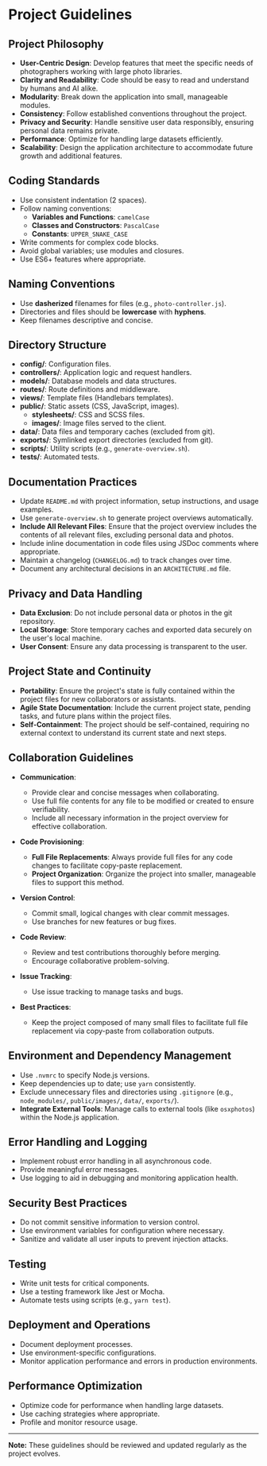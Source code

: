 # Project Guidelines

## Project Philosophy

- **User-Centric Design**: Develop features that meet the specific needs of photographers working with large photo libraries.
- **Clarity and Readability**: Code should be easy to read and understand by humans and AI alike.
- **Modularity**: Break down the application into small, manageable modules.
- **Consistency**: Follow established conventions throughout the project.
- **Privacy and Security**: Handle sensitive user data responsibly, ensuring personal data remains private.
- **Performance**: Optimize for handling large datasets efficiently.
- **Scalability**: Design the application architecture to accommodate future growth and additional features.

## Coding Standards

- Use consistent indentation (2 spaces).
- Follow naming conventions:
  - **Variables and Functions**: `camelCase`
  - **Classes and Constructors**: `PascalCase`
  - **Constants**: `UPPER_SNAKE_CASE`
- Write comments for complex code blocks.
- Avoid global variables; use modules and closures.
- Use ES6+ features where appropriate.

## Naming Conventions

- Use **dasherized** filenames for files (e.g., `photo-controller.js`).
- Directories and files should be **lowercase** with **hyphens**.
- Keep filenames descriptive and concise.

## Directory Structure

- **config/**: Configuration files.
- **controllers/**: Application logic and request handlers.
- **models/**: Database models and data structures.
- **routes/**: Route definitions and middleware.
- **views/**: Template files (Handlebars templates).
- **public/**: Static assets (CSS, JavaScript, images).
  - **stylesheets/**: CSS and SCSS files.
  - **images/**: Image files served to the client.
- **data/**: Data files and temporary caches (excluded from git).
- **exports/**: Symlinked export directories (excluded from git).
- **scripts/**: Utility scripts (e.g., `generate-overview.sh`).
- **tests/**: Automated tests.

## Documentation Practices

- Update `README.md` with project information, setup instructions, and usage examples.
- Use `generate-overview.sh` to generate project overviews automatically.
- **Include All Relevant Files**: Ensure that the project overview includes the contents of all relevant files, excluding personal data and photos.
- Include inline documentation in code files using JSDoc comments where appropriate.
- Maintain a changelog (`CHANGELOG.md`) to track changes over time.
- Document any architectural decisions in an `ARCHITECTURE.md` file.

## Privacy and Data Handling

- **Data Exclusion**: Do not include personal data or photos in the git repository.
- **Local Storage**: Store temporary caches and exported data securely on the user's local machine.
- **User Consent**: Ensure any data processing is transparent to the user.

## Project State and Continuity

- **Portability**: Ensure the project's state is fully contained within the project files for new collaborators or assistants.
- **Agile State Documentation**: Include the current project state, pending tasks, and future plans within the project files.
- **Self-Containment**: The project should be self-contained, requiring no external context to understand its current state and next steps.

## Collaboration Guidelines

- **Communication**:

  - Provide clear and concise messages when collaborating.
  - Use full file contents for any file to be modified or created to ensure verifiability.
  - Include all necessary information in the project overview for effective collaboration.

- **Code Provisioning**:

  - **Full File Replacements**: Always provide full files for any code changes to facilitate copy-paste replacement.
  - **Project Organization**: Organize the project into smaller, manageable files to support this method.

- **Version Control**:

  - Commit small, logical changes with clear commit messages.
  - Use branches for new features or bug fixes.

- **Code Review**:

  - Review and test contributions thoroughly before merging.
  - Encourage collaborative problem-solving.

- **Issue Tracking**:

  - Use issue tracking to manage tasks and bugs.

- **Best Practices**:

  - Keep the project composed of many small files to facilitate full file replacement via copy-paste from collaboration outputs.

## Environment and Dependency Management

- Use `.nvmrc` to specify Node.js versions.
- Keep dependencies up to date; use `yarn` consistently.
- Exclude unnecessary files and directories using `.gitignore` (e.g., `node_modules/`, `public/images/`, `data/`, `exports/`).
- **Integrate External Tools**: Manage calls to external tools (like `osxphotos`) within the Node.js application.

## Error Handling and Logging

- Implement robust error handling in all asynchronous code.
- Provide meaningful error messages.
- Use logging to aid in debugging and monitoring application health.

## Security Best Practices

- Do not commit sensitive information to version control.
- Use environment variables for configuration where necessary.
- Sanitize and validate all user inputs to prevent injection attacks.

## Testing

- Write unit tests for critical components.
- Use a testing framework like Jest or Mocha.
- Automate tests using scripts (e.g., `yarn test`).

## Deployment and Operations

- Document deployment processes.
- Use environment-specific configurations.
- Monitor application performance and errors in production environments.

## Performance Optimization

- Optimize code for performance when handling large datasets.
- Use caching strategies where appropriate.
- Profile and monitor resource usage.

---

**Note:** These guidelines should be reviewed and updated regularly as the project evolves.
